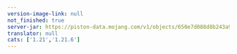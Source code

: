 ```yaml
---
version-image-link: null
not_finished: true
server-jar: https://piston-data.mojang.com/v1/objects/650e7d088d8b243a9159641cef75303587ba36bd/server.jar
translator: null
cats: ['1.21','1.21.6']
---
```

